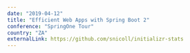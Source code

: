 ```yaml
---
date: "2019-04-12"
title: "Efficient Web Apps with Spring Boot 2"
conference: "SpringOne Tour"
country: "ZA"
externalLink: https://github.com/snicoll/initializr-stats
---
```

